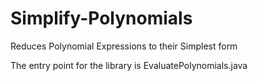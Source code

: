 # Simplify-Polynomials

Reduces Polynomial Expressions to their Simplest form

The entry point for the library is EvaluatePolynomials.java
